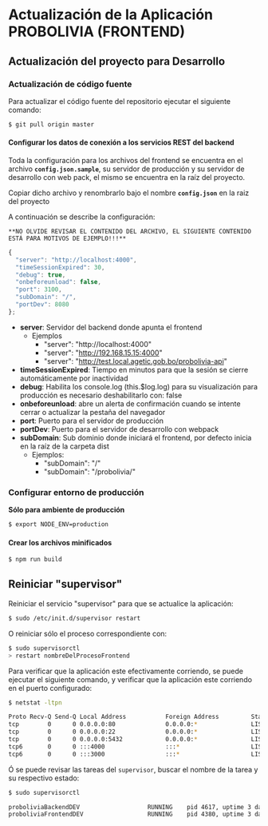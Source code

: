 # Actualización de la Aplicación PROBOLIVIA (FRONTEND)


## Actualización del proyecto para Desarrollo

### Actualización de código fuente

Para actualizar el código fuente del repositorio ejecutar el siguiente comando:

```sh
$ git pull origin master
```

#### Configurar los datos de conexión a los servicios REST del backend

Toda la configuración para los archivos del frontend se encuentra en el archivo **`config.json.sample`**, su servidor de producción y su servidor de desarrollo con web pack, el mismo se encuentra en la raíz del proyecto.

Copiar dicho archivo y renombrarlo bajo el nombre **`config.json`** en la raiz del proyecto

A continuación se describe la configuración:

`**NO OLVIDE REVISAR EL CONTENIDO DEL ARCHIVO, EL SIGUIENTE CONTENIDO ESTÁ PARA MOTIVOS DE EJEMPLO!!!**`

```js
{
  "server": "http://localhost:4000",
  "timeSessionExpired": 30,
  "debug": true,
  "onbeforeunload": false,
  "port": 3100,
  "subDomain": "/",
  "portDev": 8080
};
```
- **server**: Servidor del backend donde apunta el frontend
  - Ejemplos
    - "server": "http://localhost:4000"
    - "server": "http://192.168.15.15:4000"
    - "server": "http://test.local.agetic.gob.bo/probolivia-api"
- **timeSessionExpired**: Tiempo en minutos para que la sesión se cierre automáticamente por inactividad
- **debug**: Habilita los console.log (this.$log.log) para su visualización para producción es necesario deshabilitarlo con: false
- **onbeforeunload**: abre un alerta de confirmación cuando se intente cerrar o actualizar la pestaña del navegador
- **port**: Puerto para el servidor de producción
- **portDev**: Puerto para el servidor de desarrollo con webpack
- **subDomain**: Sub dominio donde iniciará el frontend, por defecto inicia en la raíz de la carpeta dist
  - Ejemplos:
    - "subDomain": "/"
    - "subDomain": "/probolivia/"


### Configurar entorno de producción

**Sólo para ambiente de producción**
```sh
$ export NODE_ENV=production
```

#### Crear los archivos minificados
```sh
$ npm run build
```

## Reiniciar "supervisor"

Reiniciar el servicio "supervisor" para que se actualice la aplicación:
```sh
$ sudo /etc/init.d/supervisor restart
```

O reiniciar sólo el proceso correspondiente con:

```sh
$ sudo supervisorctl
> restart nombreDelProcesoFrontend
```


Para verificar que la aplicación este efectivamente corriendo, se puede ejecutar el siguiente comando, y verificar que la aplicación este corriendo en el puerto configurado:
```sh
$ netstat -ltpn

Proto Recv-Q Send-Q Local Address           Foreign Address         State       PID/Program name
tcp        0      0 0.0.0.0:80              0.0.0.0:*               LISTEN      -               
tcp        0      0 0.0.0.0:22              0.0.0.0:*               LISTEN      -               
tcp        0      0 0.0.0.0:5432            0.0.0.0:*               LISTEN      -               
tcp6       0      0 :::4000                 :::*                    LISTEN      32274/nodejs
tcp6       0      0 :::3000                 :::*                    LISTEN      4381/gulp
```

Ó se puede revisar las tareas del `supervisor`, buscar el nombre de la tarea y su respectivo estado:
```sh
$ sudo supervisorctl

proboliviaBackendDEV                   RUNNING    pid 4617, uptime 3 days, 21:41:05
proboliviaFrontendDEV                  RUNNING    pid 4380, uptime 3 days, 21:41:36
```
